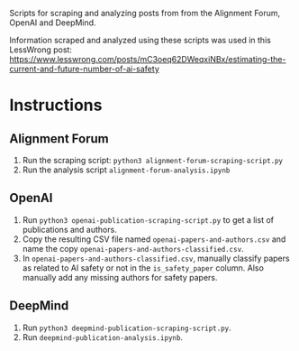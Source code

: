 Scripts for scraping and analyzing posts from from the Alignment Forum, OpenAI and DeepMind.

Information scraped and analyzed using these scripts was used in this LessWrong post: https://www.lesswrong.com/posts/mC3oeq62DWeqxiNBx/estimating-the-current-and-future-number-of-ai-safety

# Instructions

## Alignment Forum
1. Run the scraping script: `python3 alignment-forum-scraping-script.py`
2. Run the analysis script `alignment-forum-analysis.ipynb`

## OpenAI
1. Run `python3 openai-publication-scraping-script.py` to get a list of publications and authors.
2. Copy the resulting CSV file named `openai-papers-and-authors.csv` and name the copy 
`openai-papers-and-authors-classified.csv`.
3. In `openai-papers-and-authors-classified.csv`, manually classify papers as related to AI safety or not in the `is_safety_paper` column. Also manually add any missing authors for safety papers.

## DeepMind
1. Run `python3 deepmind-publication-scraping-script.py`.
2. Run `deepmind-publication-analysis.ipynb`.
